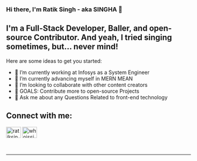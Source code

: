 ### Hi there, I'm Ratik Singh - aka SINGHA 👋

## I'm a Full-Stack Developer, Baller, and open-source Contributor. And yeah, I tried singing sometimes, but... never mind!

Here are some ideas to get you started:

- 🔭 I’m currently working at Infosys as a System Engineer 
- 🌱 I’m currently advancing myself in MERN MEAN 
- 👯 I’m looking to collaborate with other  content creators
- 🤔  GOALS: Contribute more to open-source Projects
- 💬 Ask me about any Questions Related to front-end technology


## Connect with me:


<p align="left">

<a href="https://in.linkedin.com/in/ratiksingh" target="blank"><img align="center" src="https://raw.githubusercontent.com/rahuldkjain/github-profile-readme-generator/master/src/images/icons/Social/linked-in-alt.svg" alt="ratiksingh" height="30" width="40" /></a>
<a href="https://instagram.com/whoisisngha" target="blank"><img align="center" src="https://raw.githubusercontent.com/rahuldkjain/github-profile-readme-generator/master/src/images/icons/Social/instagram.svg" alt="whoissingha" height="30" width="40" /></a>
</p>
<br />

---
